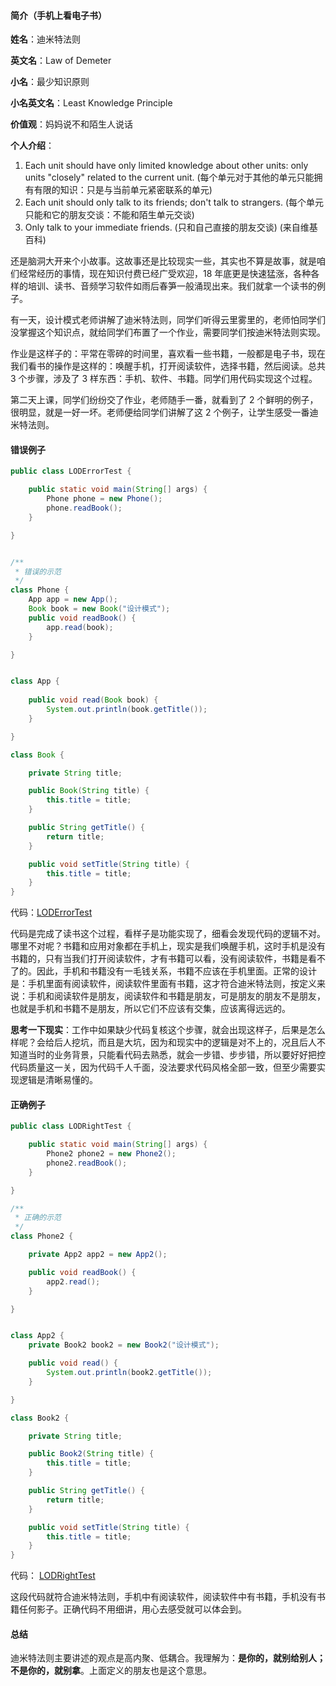 #### 简介（手机上看电子书）  

**姓名**：迪米特法则  

**英文名**：Law of Demeter  

**小名**：最少知识原则  

**小名英文名**：Least Knowledge Principle  

**价值观**：妈妈说不和陌生人说话  

**个人介绍**：  
1. Each unit should have only limited knowledge about other units: only units "closely" related to the current unit. (每个单元对于其他的单元只能拥有有限的知识：只是与当前单元紧密联系的单元)
2. Each unit should only talk to its friends; don't talk to strangers. (每个单元只能和它的朋友交谈：不能和陌生单元交谈)
3. Only talk to your immediate friends. (只和自己直接的朋友交谈) (来自维基百科)  

还是脑洞大开来个小故事。这故事还是比较现实一些，其实也不算是故事，就是咱们经常经历的事情，现在知识付费已经广受欢迎，18 年底更是快速猛涨，各种各样的培训、读书、音频学习软件如雨后春笋一般涌现出来。我们就拿一个读书的例子。  

有一天，设计模式老师讲解了迪米特法则，同学们听得云里雾里的，老师怕同学们没掌握这个知识点，就给同学们布置了一个作业，需要同学们按迪米特法则实现。  

作业是这样子的：平常在零碎的时间里，喜欢看一些书籍，一般都是电子书，现在我们看书的操作是这样的：唤醒手机，打开阅读软件，选择书籍，然后阅读。总共 3 个步骤，涉及了 3 样东西：手机、软件、书籍。同学们用代码实现这个过程。  

第二天上课，同学们纷纷交了作业，老师随手一番，就看到了 2 个鲜明的例子，很明显，就是一好一坏。老师便给同学们讲解了这 2 个例子，让学生感受一番迪米特法则。  


#### 错误例子  

```java
public class LODErrorTest {

    public static void main(String[] args) {
        Phone phone = new Phone();
        phone.readBook();
    }

}


/**
 * 错误的示范
 */
class Phone {
    App app = new App();
    Book book = new Book("设计模式");
    public void readBook() {
        app.read(book);
    }

}


class App {
    
    public void read(Book book) {
        System.out.println(book.getTitle());
    }

}

class Book {

    private String title;

    public Book(String title) {
        this.title = title;
    }

    public String getTitle() {
        return title;
    }

    public void setTitle(String title) {
        this.title = title;
    }
}
```

代码：[LODErrorTest](https://github.com/1CSH1/DesignPatterns/blob/master/src/com/liebrother/designpatterns/lod/LODErrorTest.java)  

代码是完成了读书这个过程，看样子是功能实现了，细看会发现代码的逻辑不对。哪里不对呢？书籍和应用对象都在手机上，现实是我们唤醒手机，这时手机是没有书籍的，只有当我们打开阅读软件，才有书籍可以看，没有阅读软件，书籍是看不了的。因此，手机和书籍没有一毛钱关系，书籍不应该在手机里面。正常的设计是：手机里面有阅读软件，阅读软件里面有书籍，这才符合迪米特法则，按定义来说：手机和阅读软件是朋友，阅读软件和书籍是朋友，可是朋友的朋友不是朋友，也就是手机和书籍不是朋友，所以它们不应该有交集，应该离得远远的。  

**思考一下现实**：工作中如果缺少代码复核这个步骤，就会出现这样子，后果是怎么样呢？会给后人挖坑，而且是大坑，因为和现实中的逻辑是对不上的，况且后人不知道当时的业务背景，只能看代码去熟悉，就会一步错、步步错，所以要好好把控代码质量这一关，因为代码千人千面，没法要求代码风格全部一致，但至少需要实现逻辑是清晰易懂的。  


#### 正确例子  

```java
public class LODRightTest {

    public static void main(String[] args) {
        Phone2 phone2 = new Phone2();
        phone2.readBook();
    }

}

/**
 * 正确的示范
 */
class Phone2 {

    private App2 app2 = new App2();

    public void readBook() {
        app2.read();
    }

}


class App2 {
    private Book2 book2 = new Book2("设计模式");

    public void read() {
        System.out.println(book2.getTitle());
    }

}

class Book2 {

    private String title;

    public Book2(String title) {
        this.title = title;
    }

    public String getTitle() {
        return title;
    }

    public void setTitle(String title) {
        this.title = title;
    }
}
```

代码： [LODRightTest](https://github.com/1CSH1/DesignPatterns/blob/master/src/com/liebrother/designpatterns/lod/LODRightTest.java)  


这段代码就符合迪米特法则，手机中有阅读软件，阅读软件中有书籍，手机没有书籍任何影子。正确代码不用细讲，用心去感受就可以体会到。  



#### 总结  

迪米特法则主要讲述的观点是高内聚、低耦合。我理解为：**是你的，就别给别人；不是你的，就别拿**。上面定义的朋友也是这个意思。  
